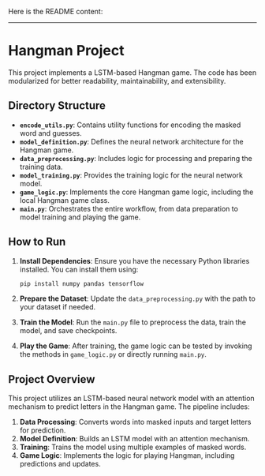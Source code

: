 Here is the README content:

---

#  Hangman Project

This project implements a LSTM-based Hangman game. The code has been modularized for better readability, maintainability, and extensibility.

## Directory Structure

- **`encode_utils.py`**: Contains utility functions for encoding the masked word and guesses.
- **`model_definition.py`**: Defines the neural network architecture for the Hangman game.
- **`data_preprocessing.py`**: Includes logic for processing and preparing the training data.
- **`model_training.py`**: Provides the training logic for the neural network model.
- **`game_logic.py`**: Implements the core Hangman game logic, including the local Hangman game class.
- **`main.py`**: Orchestrates the entire workflow, from data preparation to model training and playing the game.

## How to Run

1. **Install Dependencies**:
   Ensure you have the necessary Python libraries installed. You can install them using:
   ```bash
   pip install numpy pandas tensorflow
   ```

2. **Prepare the Dataset**:
   Update the `data_preprocessing.py` with the path to your dataset if needed.

3. **Train the Model**:
   Run the `main.py` file to preprocess the data, train the model, and save checkpoints.

4. **Play the Game**:
   After training, the game logic can be tested by invoking the methods in `game_logic.py` or directly running `main.py`.

## Project Overview

This project utilizes an LSTM-based neural network model with an attention mechanism to predict letters in the Hangman game. The pipeline includes:

1. **Data Processing**: Converts words into masked inputs and target letters for prediction.
2. **Model Definition**: Builds an LSTM model with an attention mechanism.
3. **Training**: Trains the model using multiple examples of masked words.
4. **Game Logic**: Implements the logic for playing Hangman, including predictions and updates.
